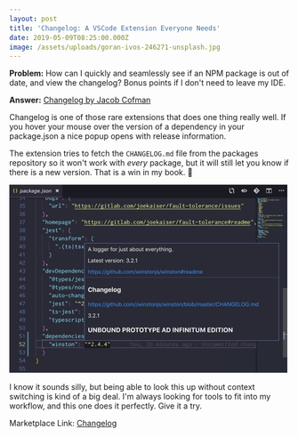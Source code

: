 ```yaml
---
layout: post
title: 'Changelog: A VSCode Extension Everyone Needs'
date: 2019-05-09T08:25:00.000Z
image: /assets/uploads/goran-ivos-246271-unsplash.jpg
---
```

**Problem:** How can I quickly and seamlessly see if an NPM package is out of date, and view the changelog? Bonus points if I don't need to leave my IDE.

**Answer:** [Changelog by Jacob Cofman](https://marketplace.visualstudio.com/items?itemName=JacobCofman.changelog)

Changelog is one of those rare extensions that does one thing really well. If you hover your mouse over the version of a dependency in your package.json a nice popup opens with release information.

The extension tries to fetch the `CHANGELOG.md` file from the packages repository so it won't work with _every_ package, but it will still let you know if there is a new version. That is a win in my book. 🙌

![](/assets/uploads/changelog-extension.jpg)

I know it sounds silly, but being able to look this up without context switching is kind of a big deal. I'm always looking for tools to fit into my workflow, and this one does it perfectly.  Give it a try.

Marketplace Link: [Changelog](https://marketplace.visualstudio.com/items?itemName=JacobCofman.changelog)

